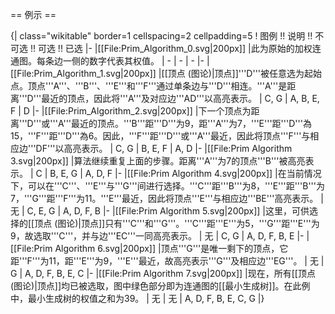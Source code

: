 == 例示 ==

{| class="wikitable" border=1 cellspacing=2 cellpadding=5 
! 图例 !! 说明 !! 不可选 !! 可选 !! 已选
|-
|[[File:Prim_Algorithm_0.svg|200px]]
|此为原始的加权连通图。每条边一侧的数字代表其权值。
| - 
| -
| -
|-
|[[File:Prim_Algorithm_1.svg|200px]]
|[[顶点 (图论)|顶点]]'''D'''被任意选为起始点。顶点'''A'''、'''B'''、'''E'''和'''F'''通过单条边与'''D'''相连。'''A'''是距离'''D'''最近的顶点，因此将'''A'''及对应边'''AD'''以高亮表示。
| C, G
| A, B, E, F
| D
|-
|[[File:Prim_Algorithm_2.svg|200px]]
|下一个顶点为距离'''D'''或'''A'''最近的顶点。'''B'''距'''D'''为9，距'''A'''为7，'''E'''距'''D'''為15，'''F'''距'''D'''為6。因此，'''F'''距'''D'''或'''A'''最近，因此将顶点'''F'''与相应边'''DF'''以高亮表示。
| C, G
| B, E, F
| A, D
|-
|[[File:Prim Algorithm 3.svg|200px]]
|算法继续重复上面的步骤。距离'''A'''为7的顶点'''B'''被高亮表示。
| C
| B, E, G
| A, D, F
|-
|[[File:Prim Algorithm 4.svg|200px]]
|在当前情况下，可以在'''C'''、'''E'''与'''G'''间进行选择。'''C'''距'''B'''为8，'''E'''距'''B'''为7，'''G'''距'''F'''为11。'''E'''最近，因此将顶点'''E'''与相应边'''BE'''高亮表示。
| 无
| C, E, G
| A, D, F, B
|-
|[[File:Prim Algorithm 5.svg|200px]]
|这里，可供选择的[[顶点 (图论)|顶点]]只有'''C'''和'''G'''。'''C'''距'''E'''为5，'''G'''距'''E'''为9，故选取'''C'''，并与边'''EC'''一同高亮表示。
| 无
| C, G
| A, D, F, B, E
|-
|[[File:Prim Algorithm 6.svg|200px]]
|顶点'''G'''是唯一剩下的顶点，它距'''F'''为11，距'''E'''为9，'''E'''最近，故高亮表示'''G'''及相应边'''EG'''。
| 无
| G
| A, D, F, B, E, C
|-
|[[File:Prim Algorithm 7.svg|200px]]
|现在，所有[[顶点 (图论)|顶点]]均已被选取，图中绿色部分即为连通图的[[最小生成树]]。在此例中，最小生成树的权值之和为39。
| 无
| 无
| A, D, F, B, E, C, G
|}
